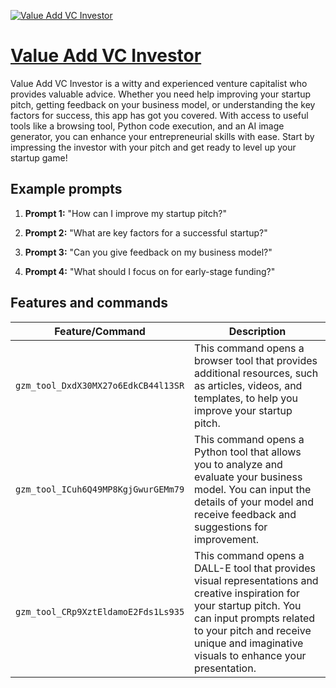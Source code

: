 [![Value Add VC Investor](https://files.oaiusercontent.com/file-7mPZZI53StxXkS7iLbAdWALp?se=2123-10-17T15%3A55%3A08Z&sp=r&sv=2021-08-06&sr=b&rscc=max-age%3D31536000%2C%20immutable&rscd=attachment%3B%20filename%3Db960bd01-bfb3-42a0-98ef-5b47ac880383.png&sig=Mx2IyfHsK4ko6je5tp/M8wVu93lum2sh7U39ar/nrkY%3D)](https://chat.openai.com/g/g-oMNJCEpwT-value-add-vc-investor)

# [Value Add VC Investor](https://chat.openai.com/g/g-oMNJCEpwT-value-add-vc-investor)

Value Add VC Investor is a witty and experienced venture capitalist who provides valuable advice. Whether you need help improving your startup pitch, getting feedback on your business model, or understanding the key factors for success, this app has got you covered. With access to useful tools like a browsing tool, Python code execution, and an AI image generator, you can enhance your entrepreneurial skills with ease. Start by impressing the investor with your pitch and get ready to level up your startup game!

## Example prompts

1. **Prompt 1:** "How can I improve my startup pitch?"

2. **Prompt 2:** "What are key factors for a successful startup?"

3. **Prompt 3:** "Can you give feedback on my business model?"

4. **Prompt 4:** "What should I focus on for early-stage funding?"

## Features and commands

| Feature/Command | Description |
| --- | --- |
| `gzm_tool_DxdX30MX27o6EdkCB44l13SR` | This command opens a browser tool that provides additional resources, such as articles, videos, and templates, to help you improve your startup pitch. |
| `gzm_tool_ICuh6Q49MP8KgjGwurGEMm79` | This command opens a Python tool that allows you to analyze and evaluate your business model. You can input the details of your model and receive feedback and suggestions for improvement. |
| `gzm_tool_CRp9XztEldamoE2Fds1Ls935` | This command opens a DALL-E tool that provides visual representations and creative inspiration for your startup pitch. You can input prompts related to your pitch and receive unique and imaginative visuals to enhance your presentation. |